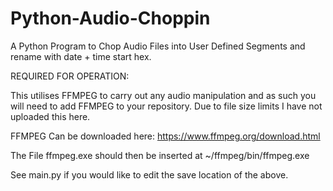 # Python-Audio-Choppin
A Python Program to Chop Audio Files into User Defined Segments and rename with date + time start hex. 

REQUIRED FOR OPERATION:

This utilises FFMPEG to carry out any audio manipulation and as such you will need to add FFMPEG to your repository. Due to file size limits I have not uploaded this here. 

FFMPEG Can be downloaded here: https://www.ffmpeg.org/download.html

The File ffmpeg.exe should then be inserted at ~/ffmpeg/bin/ffmpeg.exe

See main.py if you would like to edit the save location of the above. 

